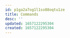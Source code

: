 ```yaml
---
id: p1ga2a7og1l1so88oqtu1ze
title: Commands
desc: ''
updated: 1657122295304
created: 1657122295304
---
```


